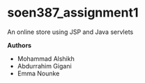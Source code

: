 # soen387_assignment1
An online store using JSP and Java servlets

**Authors**
  - Mohammad Alshikh
  - Abdurrahim Gigani
  - Emma Nounke
